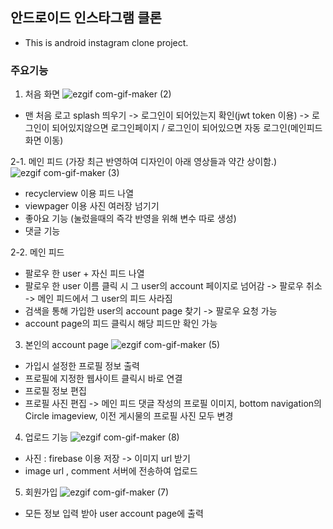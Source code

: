 ## 안드로이드 인스타그램 클론
- This is android instagram clone project.

### 주요기능
1. 처음 화면
![ezgif com-gif-maker (2)](https://user-images.githubusercontent.com/53509789/101613594-476bb300-3a4f-11eb-9428-17279cd35584.gif)

- 맨 처음 로고 splash 띄우기 -> 로그인이 되어있는지 확인(jwt token 이용) -> 로그인이 되어있지않으면 로그인페이지 / 로그인이 되어있으면 자동 로그인(메인피드 화면 이동)


2-1. 메인 피드 (가장 최근 반영하여 디자인이 아래 영상들과 약간 상이함.)
![ezgif com-gif-maker (3)](https://user-images.githubusercontent.com/53509789/101613600-49357680-3a4f-11eb-8087-ed7dfc5d82f9.gif)

- recyclerview 이용 피드 나열
- viewpager 이용 사진 여러장 넘기기
- 좋아요 기능 (눌렀을때의 즉각 반영을 위해 변수 따로 생성)
- 댓글 기능


2-2. 메인 피드
- 팔로우 한 user + 자신 피드 나열
- 팔로우 한 user 이름 클릭 시 그 user의 account 페이지로 넘어감 -> 팔로우 취소 -> 메인 피드에서 그 user의 피드 사라짐
- 검색을 통해 가입한 user의 account page 찾기 -> 팔로우 요청 가능
- account page의 피드 클릭시 해당 피드만 확인 가능

3. 본인의 account page
![ezgif com-gif-maker (5)](https://user-images.githubusercontent.com/53509789/101613614-4f2b5780-3a4f-11eb-8596-dd1048e56316.gif)

- 가입시 설정한 프로필 정보 출력
- 프로필에 지정한 웹사이트 클릭시 바로 연결
- 프로필 정보 편집
- 프로필 사진 편집 -> 메인 피드 댓글 작성의 프로필 이미지, bottom navigation의 Circle imageview, 이전 게시물의 프로필 사진 모두 변경


4. 업로드 기능
![ezgif com-gif-maker (8)](https://user-images.githubusercontent.com/53509789/101614010-c103a100-3a4f-11eb-950c-757aa92f4e27.gif)

- 사진 :  firebase 이용 저장 -> 이미지 url 받기
- image url , comment 서버에 전송하여 업로드


5. 회원가입
![ezgif com-gif-maker (7)](https://user-images.githubusercontent.com/53509789/101613622-5488a200-3a4f-11eb-84c6-028fc4786cf5.gif)

- 모든 정보 입력 받아 user account page에 출력
